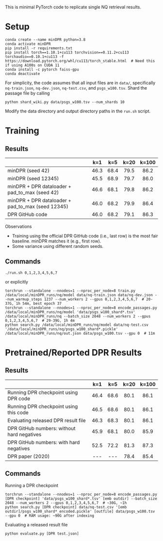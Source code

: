 This is minimal PyTorch code to replicate single NQ retrieval results.

# Setup

```
conda create --name minDPR python=3.8
conda activate minDPR
pip install -r requirements.txt
pip install torch==1.10.1+cu113 torchvision==0.11.2+cu113 torchaudio==0.10.1+cu113 -f https://download.pytorch.org/whl/cu113/torch_stable.html  # Need this if using A100s on CUDA 11
conda install -c pytorch faiss-gpu
conda deactivate
```
For simplicity, the code assumes that all input files are in `data/`, specifically `nq-train.json`, `nq-dev.json`, `nq-test.csv`, and `psgs_w100.tsv`.
Shard the passage file by calling
```
python shard_wiki.py data/psgs_w100.tsv --num_shards 10
```
Modify the data directory and output directory paths in the `run.sh` script.


# Training

## Results

|                                                     | k=1             | k=5               | k=20            | k=100    |
| :--                                                 | :---:           | :---:             | :---:           | :---:    |
| minDPR (seed 42)                                    | 46.3            | 68.4              | 79.5            | 86.2     |
| minDPR (seed 12345)                                 | 45.5            | 68.9              | 79.7            | 86.0     |
| minDPR + DPR dataloader + pad_to_max (seed 42)      | 46.6            | 68.1              | 79.8            | 86.2     |
| minDPR + DPR dataloader + pad_to_max (seed 12345)   | 46.0            | 68.2              | 79.9            | 86.4     |
| DPR GitHub code                                     | 46.0            | 68.2              | 79.1            | 86.3     |

Observations
 - Training using the official DPR GitHub code (i.e., last row) is the most fair baseline. minDPR matches it (e.g., first row).
 - Some variance using different random seeds.


## Commands

```
./run.sh 0,1,2,3,4,5,6,7
```
or explicitly
```
torchrun --standalone --nnodes=1 --nproc_per_node=8 train.py /data/local/minDPR_runs/nq/model data/nq-train.json data/nq-dev.json --num_warmup_steps 1237 --num_workers 2 --gpus 0,1,2,3,4,5,6,7  # 20-37G, 1h 54m, best epoch 37
torchrun --standalone --nnodes=1 --nproc_per_node=8 encode_passages.py /data/local/minDPR_runs/nq/model 'data/psgs_w100_shard*.tsv' /data/local/minDPR_runs/nq --batch_size 2048 --num_workers 2 --gpus 0,1,2,3,4,5,6,7  # 29-39G, 1h 4m
python search.py /data/local/minDPR_runs/nq/model data/nq-test.csv '/data/local/minDPR_runs/nq/psgs_w100_shard*.pickle' /data/local/minDPR_runs/nq/out.json data/psgs_w100.tsv --gpu 0  # 11m
```

# Pretrained/Reported DPR Results

## Results

|                                            | k=1             | k=5               | k=20            | k=100    |
| :--                                        | :---:           | :---:             | :---:           | :---:    |
| Running DPR checkpoint using DPR code      | 46.4            | 68.6              | 80.1            | 86.1     |
| Running DPR checkpoint using this code    | 46.5            | 68.6              | 80.1            | 86.1     |
| Evaluating released DPR result file        | 46.3            | 68.3              | 80.1            | 86.1     |
| DPR GitHub numbers: without hard negatives | 45.9            | 68.1              | 80.0            | 85.9     |
| DPR GitHub numbers: with hard negatives    | 52.5            | 72.2              | 81.3            | 87.3     |
| DPR paper (2020)                           | ---             | ---               | 78.4            | 85.4     |

## Commands

Running a DPR checkpoint
```
torchrun --standalone --nnodes=1 --nproc_per_node=8 encode_passages.py [DPR checkpoint] 'data/psgs_w100_shard*.tsv' [emb outdir] --batch_size 2048 --num_workers 2 --gpus 0,1,2,3,4,5,6,7  # ~30G, ~1h
python search.py [DPR checkpoint] data/nq-test.csv '[emb outdir]/psgs_w100_shard*_encoded.pickle' [outfile] data/psgs_w100.tsv --gpu 0  # RAM usage: ~90G after indexing
```

Evaluating a released result file
```
python evaluate.py [DPR test.json]
```
